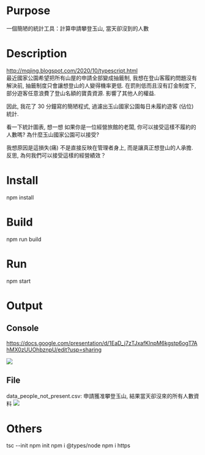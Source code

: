 # Purpose
一個簡陋的統計工具：計算申請攀登玉山, 當天卻沒到的人數

# Description
http://mqjing.blogspot.com/2020/10/typescript.html <br>
最近國家公園希望把所有山屋的申請全部變成抽籤制, 我想在登山客履約問題沒有解決前, 抽籤制度只會讓想登山的人變得機率更低.  在罰則低而且沒有訂金制度下, 部分遊客任意浪費了登山名額的寶貴資源. 影響了其他人的權益.

因此, 我花了 30 分鐘寫的簡陋程式, 過濾出玉山國家公園每日未履約遊客 (佔位) 統計. 

看一下統計圖表, 想一想
如果你是一位經營旅館的老闆, 你可以接受這樣不履約的人數嗎? 
為什麼玉山國家公園可以接受? 

我想原因是這損失(痛) 不是直接反映在管理者身上, 而是讓真正想登山的人承擔.   
反思, 為何我們可以接受這樣的經營績效？


# Install
npm install

# Build
npm run build

# Run
npm start

# Output
## Console
https://docs.google.com/presentation/d/1EaD_j7zTJxafKlnpM6kgstp6ogT7AhMX0zUUOhbznpU/edit?usp=sharing

<image src="https://1.bp.blogspot.com/-547i2SXObZ4/X4Mu_nYDDBI/AAAAAAAAiIU/XuvzJZOYtKglL_h7qFBGiiE3ifp4_2m6QCLcBGAsYHQ/s1566/Screen%2BShot%2B2020-10-12%2Bat%2B12.12.31%2BAM.png">

## File
data_people_not_present.csv: 申請獲准攀登玉山, 結果當天卻沒來的所有人數資料
<image src="https://1.bp.blogspot.com/-45b9ikEnvW8/X4MxwcnmzDI/AAAAAAAAiIg/Dj5V5RDC4DAb1-u3uLF8_VuF3okcHCR5wCLcBGAsYHQ/s2048/Screen%2BShot%2B2020-10-12%2Bat%2B12.23.53%2BAM.png">



# Others
tsc --init
npm init 
npm i @types/node
npm i https
